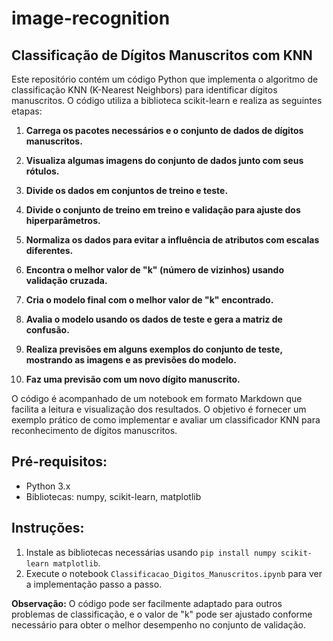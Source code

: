 # image-recognition

## Classificação de Dígitos Manuscritos com KNN

Este repositório contém um código Python que implementa o algoritmo de classificação KNN (K-Nearest Neighbors) para identificar dígitos manuscritos. O código utiliza a biblioteca scikit-learn e realiza as seguintes etapas:

1. **Carrega os pacotes necessários e o conjunto de dados de dígitos manuscritos.**

2. **Visualiza algumas imagens do conjunto de dados junto com seus rótulos.**

3. **Divide os dados em conjuntos de treino e teste.**

4. **Divide o conjunto de treino em treino e validação para ajuste dos hiperparâmetros.**

5. **Normaliza os dados para evitar a influência de atributos com escalas diferentes.**

6. **Encontra o melhor valor de "k" (número de vizinhos) usando validação cruzada.**

7. **Cria o modelo final com o melhor valor de "k" encontrado.**

8. **Avalia o modelo usando os dados de teste e gera a matriz de confusão.**

9. **Realiza previsões em alguns exemplos do conjunto de teste, mostrando as imagens e as previsões do modelo.**

10. **Faz uma previsão com um novo dígito manuscrito.**

O código é acompanhado de um notebook em formato Markdown que facilita a leitura e visualização dos resultados. O objetivo é fornecer um exemplo prático de como implementar e avaliar um classificador KNN para reconhecimento de dígitos manuscritos.

## Pré-requisitos:
- Python 3.x
- Bibliotecas: numpy, scikit-learn, matplotlib

## Instruções:
1. Instale as bibliotecas necessárias usando `pip install numpy scikit-learn matplotlib`.
2. Execute o notebook `Classificacao_Digitos_Manuscritos.ipynb` para ver a implementação passo a passo.

**Observação:**
O código pode ser facilmente adaptado para outros problemas de classificação, e o valor de "k" pode ser ajustado conforme necessário para obter o melhor desempenho no conjunto de validação.
